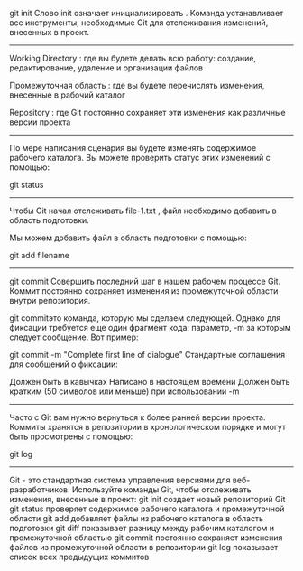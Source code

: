 git init
Слово init означает инициализировать . Команда устанавливает все инструменты, необходимые Git для отслеживания изменений, внесенных в проект.

***************************************************************************************

Working Directory : где вы будете делать всю работу: создание, редактирование, удаление и организации файлов

Промежуточная область : где вы будете перечислять изменения, внесенные в рабочий каталог

Repository : где Git постоянно сохраняет эти изменения как различные версии проекта


***************************************************************************************

По мере написания сценария вы будете изменять содержимое рабочего каталога. Вы можете проверить статус этих изменений с помощью:

git status

***************************************************************************************
Чтобы Git начал отслеживать file-1.txt , файл необходимо добавить в область подготовки.

Мы можем добавить файл в область подготовки с помощью:

git add filename

***************************************************************************************

git commit
Совершить последний шаг в нашем рабочем процессе Git. Коммит постоянно сохраняет изменения из промежуточной области внутри репозитория.

git commitэто команда, которую мы сделаем следующей. Однако для фиксации требуется еще один фрагмент кода: параметр, -m за которым следует сообщение. Вот пример:

git commit -m "Complete first line of dialogue"
Стандартные соглашения для сообщений о фиксации:

Должен быть в кавычках
Написано в настоящем времени
Должен быть кратким (50 символов или меньше) при использовании -m


***************************************************************************************

Часто с Git вам нужно вернуться к более ранней версии проекта. Коммиты хранятся в репозитории в хронологическом порядке и могут быть просмотрены с помощью:

git log


***************************************************************************************

Git - это стандартная система управления версиями для веб-разработчиков.
Используйте команды Git, чтобы отслеживать изменения, внесенные в проект:
git init создает новый репозиторий Git
git status проверяет содержимое рабочего каталога и промежуточной области
git add добавляет файлы из рабочего каталога в область подготовки
git diff показывает разницу между рабочим каталогом и промежуточной областью
git commit постоянно сохраняет изменения файлов из промежуточной области в репозитории
git log показывает список всех предыдущих коммитов